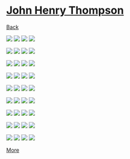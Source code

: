 # [John Henry Thompson](../README.md)

[Back](2017-09-28-1.md)

[![](../media/2017-10-01/Timeline-Photos-What-are-they-telling-me-thumb.jpg)](../posts/2017-10-01-2.md) [![](../media/2017-09-28/Timeline-Photos-Art-before-APIs-thumb.jpg)](../posts/2017-09-28-1.md) [![](../media/2017-09-28/Timeline-Photos-Sale-Sale-Sale-thumb.jpg)](../posts/2017-09-28-2.md) [![](../media/2017-09-28/Timeline-Photos-More-or-less-she-said-quietly-in-the-morning-thumb.jpg)](../posts/2017-09-28-3.md)

[![](../media/2017-09-28/Timeline-Photos-Cosmic-Exactly-1-00-lbs-of-nutrition-thumb.jpg)](../posts/2017-09-28-4.md) [![](../media/2017-09-27/Timeline-Photos-Everything-of-substance-changes-Grow-Decay-Evolv-thumb.jpg)](../posts/2017-09-27-1.md) [![](../media/2017-09-27/Timeline-Photos-He-s-on-the-corner-7am-to-9am-thumb.jpg)](../posts/2017-09-27-2.md) [![](../media/2017-09-27/Timeline-Photos-The-colored-mind-on-DICE-thumb.jpg)](../posts/2017-09-27-3.md)

[![](../media/2017-09-26/Timeline-Photos-Nature-will-find-a-way-thumb.jpg)](../posts/2017-09-26-1.md) [![](../media/2017-09-26/Timeline-Photos-The-Lingo-legacy-thumb.jpg)](../posts/2017-09-26-2.md) [![](../media/2017-09-26/Timeline-Photos-The-Lingo-legacy-1-thumb.jpg)](../posts/2017-09-26-3.md) [![](../media/2017-09-26/Timeline-Photos-DICE-color-wave-2017-09-09-thumb.jpg)](../posts/2017-09-26-4.md)

[![](../media/2017-09-26/Timeline-Photos-DICE-color-wave-2017-09-10-thumb.jpg)](../posts/2017-09-26-5.md) [![](../media/2017-09-26/Timeline-Photos-DICE-color-wave-2017-09-11-thumb.jpg)](../posts/2017-09-26-6.md) [![](../media/2017-09-23/Timeline-Photos-Colored-mind-at-skysoup-org-store-front-display-thumb.jpg)](../posts/2017-09-23-1.md) [![](../media/2017-09-23/Timeline-Photos-DICE-3D-from-1983-I-will-revive-3D-man-thumb.jpg)](../posts/2017-09-23-2.md)

[![](../media/2017-09-23/Timeline-Photos-Could-not-rest-until-trinity-found-thumb.jpg)](../posts/2017-09-23-3.md) [![](../media/2017-09-23/Timeline-Photos-DICE-feedback-1-1-4-5-20-thumb.jpg)](../posts/2017-09-23-4.md) [![](../media/2017-09-23/Timeline-Photos-10-minutes-for-my-solution-Am-i-right-thumb.jpg)](../posts/2017-09-23-5.md) [![](../media/2017-09-23/Timeline-Photos-Back-in-the-DICE-Lab-thumb.jpg)](../posts/2017-09-23-6.md)

[![](../media/2017-09-22/Timeline-Photos-Looking-to-the-light-thumb.jpg)](../posts/2017-09-22-1.md) [![](../media/2017-09-22/Timeline-Photos-Hips-and-figures-thumb.jpg)](../posts/2017-09-22-2.md) [![](../media/2017-09-22/Timeline-Photos-Preparing-for-dinner-thumb.jpg)](../posts/2017-09-22-3.md) [![](../media/2017-09-22/Timeline-Photos-DICE-math-1-1-4-5-20-thumb.jpg)](../posts/2017-09-22-4.md)

[![](../media/2017-09-21/Timeline-Photos-Colored-mind-many-hats-wear-I-and-I-self-thumb.jpg)](../posts/2017-09-21-1.md) [![](../media/2017-09-19/Timeline-Photos-DICE-color-meter-of-Zulu-Telephone-Wire-product-thumb.jpg)](../posts/2017-09-19-1.md) [![](../media/2017-09-17/Timeline-Photos-From-the-DICE-Lab-1-1-4-Thoughts-of-Bhrama-the-c-thumb.jpg)](../posts/2017-09-17-1.md) [![](../media/2017-09-17/Timeline-Photos-1-1-4-thumb.jpg)](../posts/2017-09-17-2.md)

[![](../media/2017-09-17/Timeline-Photos-DICE-age-1-1-4-thumb.jpg)](../posts/2017-09-17-3.md) [![](../media/2017-09-17/Timeline-Photos-1-1-5-thumb.jpg)](../posts/2017-09-17-4.md) [![](../media/2017-09-17/Timeline-Photos-Dining-and-DICEing-thumb.jpg)](../posts/2017-09-17-5.md) [![](../media/2017-09-15/Timeline-Photos-A-few-years-ago-my-daughter-sent-me-this-photo-o-thumb.jpg)](../posts/2017-09-15-1.md)

[![](../media/2017-09-15/Timeline-Photos-I-sent-by-cosmic-twin-Benjamin-B-DICE-app-in-200-thumb.jpg)](../posts/2017-09-15-2.md) [![](../media/2017-09-15/Timeline-Photos-DICE-color-bar-thumb.jpg)](../posts/2017-09-15-3.md) [![](../media/2017-09-15/Timeline-Photos-We-are-guests-Nature-rules-this-planet-thumb.jpg)](../posts/2017-09-15-4.md) [![](../media/2017-09-15/Timeline-Photos-DICE-Greetings-for-a-new-day-thumb.jpg)](../posts/2017-09-15-5.md)

[More](2017-06-01-1.md)